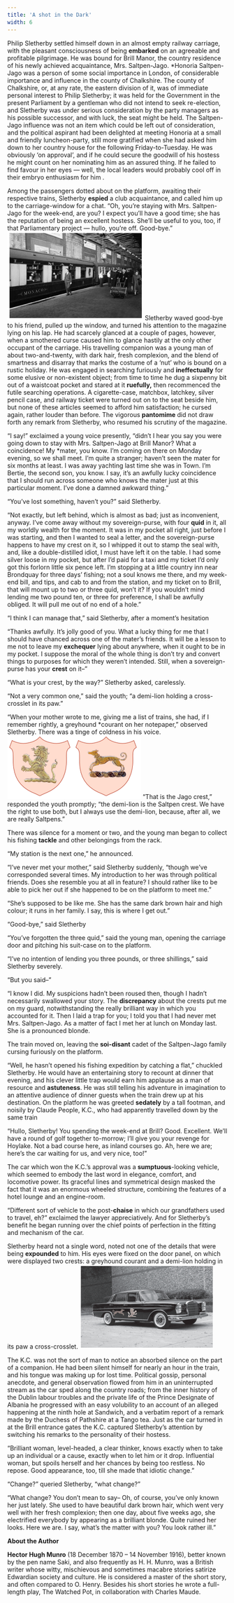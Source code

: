 ```yaml
---
title: 'A shot in the Dark'
width: 6
---
```


Philip Sletherby settled himself down in an almost empty railway carriage, with the pleasant consciousness of being **embarked** on an agreeable and profitable pilgrimage. He was bound for Brill Manor, the country residence of his newly achieved acquaintance, Mrs. Saltpen-Jago. *Honoria Saltpen-Jago was a person of some social importance in London, of considerable importance and influence in the county of Chalkshire. The county of Chalkshire, or, at any rate, the eastern division of it, was of immediate personal interest to Philip Sletherby; it was held for the Government in the present Parliament by a gentleman who did not intend to seek re-election, and Sletherby was under serious consideration by the party managers as his possible successor, and with luck, the seat might be held. The Saltpen-Jago influence was not an item which could be left out of consideration, and the political aspirant had been delighted at meeting Honoria at a small and friendly luncheon-party, still more gratified when she had asked him down to her country house for the following Friday-to-Tuesday. He was obviously ‘on approval’, and if he could secure the goodwill of his hostess he might count on her nominating him as an assured thing. If he failed to find favour in her eyes — well, the local leaders would probably cool off in their embryo enthusiasm for him .

Among the passengers dotted about on the platform, awaiting their respective trains, Sletherby **espied** a club acquaintance, and called him up to the carriage-window for a chat. “Oh, you’re staying with Mrs. Saltpen-Jago for the week-end, are you? I expect you’ll have a good time; she has the reputation of being an excellent hostess. She’ll be useful to you, too, if that Parliamentary project — hullo, you’re off. Good-bye.”
![](11.PNG)
Sletherby waved good-bye to his friend, pulled up the window, and turned his attention to the magazine lying on his lap. He had scarcely glanced at a couple of pages, however, when a smothered curse caused him to glance hastily at the only other occupant of the carriage. His travelling companion was a young man of about two-and-twenty, with dark hair, fresh complexion, and the blend of smartness and disarray that marks the costume of a ‘nut’ who is bound on a rustic holiday. He was engaged in searching furiously and **ineffectually** for some elusive or non-existent object; from time to time he dug a sixpenny bit out of a waistcoat pocket and stared at it **ruefully,** then recommenced the futile searching operations. A cigarette-case, matchbox, latchkey, silver pencil case, and railway ticket were turned out on to the seat beside him, but none of these articles seemed to afford him satisfaction; he cursed again, rather louder than before. The vigorous **pantomime** did not draw forth any remark from Sletherby, who resumed his scrutiny of the magazine.  


“I say!” exclaimed a young voice presently, “didn’t I hear you say you were going down to stay with Mrs. Saltpen-Jago at Brill Manor? What a coincidence! My *mater, you know. I’m coming on there on Monday evening, so we shall meet. I’m quite a stranger; haven’t seen the mater for six months at least. I was away yachting last time she was in Town. I’m Bertie, the second son, you know. I say, it’s an awfully lucky coincidence that I should run across someone who knows the mater just at this particular moment. I’ve done a damned awkward thing.” 

“You’ve lost something, haven’t you?” said Sletherby.  

 

“Not exactly, but left behind, which is almost as bad; just as inconvenient, anyway. I’ve come away without my sovereign-purse, with four **quid** in it, all my worldly wealth for the moment. It was in my pocket all right, just before I was starting, and then I wanted to seal a letter, and the sovereign-purse happens to have my crest on it, so I whipped it out to stamp the seal with, and, like a double-distilled idiot, I must have left it on the table. I had some silver loose in my pocket, but after I’d paid for a taxi and my ticket I’d only got this forlorn little six pence left. I’m stopping at a little country inn near Brondquay for three days’ fishing; not a soul knows me there, and my week-end bill, and tips, and cab to and from the station, and my ticket on to Brill, that will mount up to two or three quid, won’t it? If you wouldn’t mind lending me two pound ten, or three for preference, I shall be awfully obliged. It will pull me out of no end of a hole.” 

 

 “I think I can manage that,” said Sletherby, after a moment’s hesitation 


 “Thanks awfully. It’s jolly good of you. What a lucky thing for me that I should have chanced across one of the mater’s friends. It will be a lesson to me not to leave my **exchequer** lying about anywhere, when it ought to be in my pocket. I suppose the moral of the whole thing is don’t try and convert things to purposes for which they weren’t intended. Still, when a sovereign-purse has your **crest** on it–”

 “What is your crest, by the way?” Sletherby asked, carelessly. 

 

 “Not a very common one,” said the youth; “a demi-lion holding a cross-crosslet in its paw.” 

 

 “When your mother wrote to me, giving me a list of trains, she had, if I remember rightly, a greyhound *courant on her notepaper,” observed Sletherby. There was a tinge of coldness in his voice. 
 ![](12.PNG) 
    “That is the Jago crest,” responded the youth promptly; “the demi-lion is the Saltpen crest. We have the right to use both, but I always use the demi-lion, because, after all, we are really Saltpens.” 

 

 There was silence for a moment or two, and the young man began to collect his fishing **tackle** and other belongings from the rack. 

 

 “My station is the next one,” he announced.  

 

“I’ve never met your mother,” said Sletherby suddenly, “though we’ve corresponded several times. My introduction to her was through political friends. Does she resemble you at all in feature? I should rather like to be able to pick her out if she happened to be on the platform to meet me.” 

 

 “She’s supposed to be like me. She has the same dark brown hair and high colour; it runs in her family. I say, this is where I get out.” 

 

 “Good-bye,” said Sletherby  

 

“You’ve forgotten the three quid,” said the young man, opening the carriage door and pitching his suit-case on to the platform.  

 

“I’ve no intention of lending you three pounds, or three shillings,” said Sletherby severely.  

 

“But you said–”  

 

“I know I did. My suspicions hadn’t been roused then, though I hadn’t necessarily swallowed your story. The **discrepancy** about the crests put me on my guard, notwithstanding the really brilliant way in which you accounted for it. Then I laid a trap for you; I told you that I had never met Mrs. Saltpen-Jago. As a matter of fact I met her at lunch on Monday last. She is a pronounced blonde. 

The train moved on, leaving the **soi-disant** cadet of the Saltpen-Jago family cursing furiously on the platform. 

 

 “Well, he hasn’t opened his fishing expedition by catching a flat,” chuckled Sletherby. He would have an entertaining story to recount at dinner that evening, and his clever little trap would earn him applause as a man of resource and **astuteness**. He was still telling his adventure in imagination to an attentive audience of dinner guests when the train drew up at his destination. On the platform he was greeted **sedately** by a tall footman, and noisily by Claude People, K.C., who had apparently travelled down by the same train 


“Hullo, Sletherby! You spending the week-end at Brill? Good. Excellent. We’ll have a round of golf together to-morrow; I’ll give you your revenge for Hoylake. Not a bad course here, as inland courses go. Ah, here we are; here’s the car waiting for us, and very nice, too!” 

 

 The car which won the K.C.’s approval was a **sumptuous**-looking vehicle, which seemed to embody the last word in elegance, comfort, and locomotive power. Its graceful lines and symmetrical design masked the fact that it was an enormous wheeled structure, combining the features of a hotel lounge and an engine-room. 

 

 “Different sort of vehicle to the post-**chaise** in which our grandfathers used to travel, eh?” exclaimed the lawyer appreciatively. And for Sletherby’s benefit he began running over the chief points of perfection in the fitting and mechanism of the car.  

 

Sletherby heard not a single word, noted not one of the details that were being **expounded** to him. His eyes were fixed on the door panel, on which were displayed two crests: a greyhound courant and a demi-lion holding in its paw a cross-crosslet.
![](13.PNG) 

The K.C. was not the sort of man to notice an absorbed silence on the part of a companion. He had been silent himself for nearly an hour in the train, and his tongue was making up for lost time. Political gossip, personal anecdote, and general observation flowed from him in an uninterrupted stream as the car sped along the country roads; from the inner history of the Dublin labour troubles and the private life of the Prince Designate of Albania he progressed with an easy volubility to an account of an alleged happening at the ninth hole at Sandwich, and a verbatim report of a remark made by the Duchess of Pathshire at a Tango tea. Just as the car turned in at the Brill entrance gates the K.C. captured Sletherby’s attention by switching his remarks to the personality of their hostess.

“Brilliant woman, level-headed, a clear thinker, knows exactly when to take up an individual or a cause, exactly when to let him or it drop. Influential woman, but spoils herself and her chances by being too restless. No repose. Good appearance, too, till she made that idiotic change.” 

 

 “Change?” queried Sletherby, “what change?”  

 

“What change? You don’t mean to say– Oh, of course, you’ve only known her just lately. She used to have beautiful dark brown hair, which went very well with her fresh complexion; then one day, about five weeks ago, she electrified everybody by appearing as a brilliant blonde. Quite ruined her looks. Here we are. I say, what’s the matter with you? You look rather ill.” 

**About the Author**

**Hector Hugh Munro** (18 December 1870 – 14 November 1916), better known by the pen name Saki, and also frequently as H. H. Munro, was a British writer whose witty, mischievous and sometimes macabre stories satirize Edwardian society and culture. He is considered a master of the short story, and often compared to O. Henry. Besides his short stories he wrote a full-length play, The Watched Pot, in collaboration with Charles Maude. 
